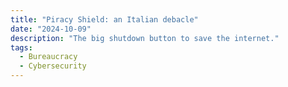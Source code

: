 ```yaml
---
title: "Piracy Shield: an Italian debacle"
date: "2024-10-09"
description: "The big shutdown button to save the internet."
tags:
  - Bureaucracy
  - Cybersecurity
---
```


